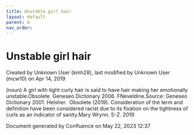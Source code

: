 ```yaml
---
title: Unstable girl hair
layout: default
parent: U
nav_order:
---
```


# Unstable girl hair

Created by  Unknown User (kmh28), last modified by  Unknown User (mcw10) on Apr 14, 2019

(noun) A girl with tight curly hair is said to have hair making her emotionally unstable.Obsolete  Geneseo Dictionary 2006. FNeveldine.Source: Geneseo Dictionary 2001. Helsher.  Obsolete (2019). Consideration of the term and definition have been considered racist due to its fixation on the tightness of curls as an indicator of sanity.Mary Wrynn. S-Z. 2019 

Document generated by Confluence on May 22, 2023 12:37


